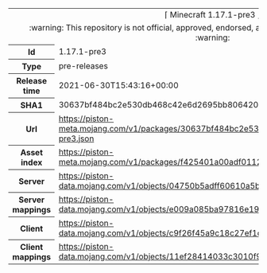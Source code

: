 <html><table>
<tr><td colspan="2" align="center"><img width="0" height="0"><br/>⌈ Minecraft 1.17.1-pre3 ⌋<br/><img width="0" height="0"></td></tr>
<tr><td colspan="2" align="center"><img width="0" height="0"><br/>
:warning: This repository is not official, approved, endorsed, associated or connected with Mojang :warning:
<br/><img width="0" height="0"></td></tr>
<tr><th>Id</th><td>1.17.1-pre3</td></tr>
<tr><th>Type</th><td>pre-releases</td></tr>
<tr><th>Release time</th><td>2021-06-30T15:43:16+00:00</td></tr>
<tr><th>SHA1</th><td>30637bf484bc2e530db468c42e6d2695bb806420</td></tr>
<tr><th>Url</th><td><a href="https://piston-meta.mojang.com/v1/packages/30637bf484bc2e530db468c42e6d2695bb806420/1.17.1-pre3.json">https://piston-meta.mojang.com/v1/packages/30637bf484bc2e530db468c42e6d2695bb806420/1.17.1-pre3.json</a></td></tr>
<tr><th>Asset index</th><td><a href="https://piston-meta.mojang.com/v1/packages/f425401a00adf0112fde624ee80c66333530f8a1/1.17.json">https://piston-meta.mojang.com/v1/packages/f425401a00adf0112fde624ee80c66333530f8a1/1.17.json</a></td></tr>
<tr><th>Server</th><td><a href="https://piston-data.mojang.com/v1/objects/04750b5adff60610a5ba2cd3aa8102f7086c9301/server.jar">https://piston-data.mojang.com/v1/objects/04750b5adff60610a5ba2cd3aa8102f7086c9301/server.jar</a></td></tr>
<tr><th>Server mappings</th><td><a href="https://piston-data.mojang.com/v1/objects/e009a085ba97816e196060404ae2be280c4a6689/server.txt">https://piston-data.mojang.com/v1/objects/e009a085ba97816e196060404ae2be280c4a6689/server.txt</a></td></tr>
<tr><th>Client</th><td><a href="https://piston-data.mojang.com/v1/objects/c9f26f45a9c18c27ef1dd3753057ce81401d742d/client.jar">https://piston-data.mojang.com/v1/objects/c9f26f45a9c18c27ef1dd3753057ce81401d742d/client.jar</a></td></tr>
<tr><th>Client mappings</th><td><a href="https://piston-data.mojang.com/v1/objects/11ef28414033c3010f9af6dadeef45a54b4026e9/client.txt">https://piston-data.mojang.com/v1/objects/11ef28414033c3010f9af6dadeef45a54b4026e9/client.txt</a></td></tr>
</table></html>